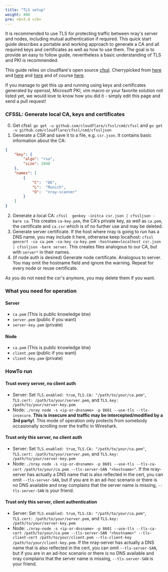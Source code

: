 ```yaml
---
title: "TLS setup"
weight: 400
pre: <b>3.4 </b>
---
```


It is recommended to use TLS for protecting traffic between nray's server and nodes, including mutual authentication if required.
This quick start guide describes a portable and working approach to generate a CA and all required keys and certificates as well as how to use them.
The goal is to provide an easy to follow guide, nevertheless a basic understanding of TLS and PKI is recommended.

This guide relies on cloudflare's open source [cfssl](https://cfssl.org/).
Cherrypicked from [here](https://gist.github.com/denji/12b3a568f092ab951456) and [here](https://kb.op5.com/pages/viewpage.action?pageId=19073746) and [here](https://github.com/jcbsmpsn/golang-https-example) and of course [here](https://github.com/cloudflare/cfssl).

If you manage to get this up and running using keys and certificates generated by openssl, Microsoft PKI, vim macro or your favorite solution not listed yet, we would love to know how you did it - simply edit this page and send a pull request!

### CFSSL: Generate local CA, keys and certificates 

0. Get cfssl: `go get -u github.com/cloudflare/cfssl/cmd/cfssl` and `go get -u github.com/cloudflare/cfssl/cmd/cfssljson`
1. Generate a CSR and save it to a file, e.g. `csr.json`. It contains basic information about the CA: 

~~~JSON
{
    "key": {
        "algo": "rsa",
        "size": 2048
    },
    "names": [
        {
            "C":  "DE",
            "L":  "Munich",
            "O":  "nray-scanner"
        }
    ]
}
~~~

2. Generate a local CA: `cfssl  genkey -initca csr.json | cfssljson -bare ca`. This creates `ca-key.pem`, the CA's private key, as well as `ca.pem`, the certificate and `ca.csr` which is of no further use and may be deleted.
3. Generate server certificate. If the host where nray is going to run has a DNS name, you may include it here, otherwise keep localhost: `cfssl gencert -ca ca.pem -ca-key ca-key.pem -hostname=localhost csr.json | cfssljson -bare server`. This creates files analogous to our CA, but with `server*` in their names.
4. (if node auth is desired) Generate node certificate. Analogous to server. You may omit the hostname field and ignore the warning. Repeat for every node or reuse certificate.

As you do not need the csr's anymore, you may delete them if you want.

### What you need for operation

#### Server

- `ca.pem` (This is public knowledge btw)
- `server.pem` (public if you want)
- `server-key.pem` (private)

#### Node

- `ca.pem` (This is public knowledge btw)
- `client.pem` (public if you want)
- `client-key.pem` (private)

### HowTo run

#### Trust every server, no client auth

- Server: Set `TLS.enabled: true`, `TLS.CA: "/path/to/your/ca.pem"`, `TLS.cert: /path/to/your/server.pem`, and `TLS.key: /path/to/your/server-key.pem`
- Node: `./nray node -s <ip-or-dnsname> -p 8601 --use-tls --tls-insecure`. **This is insecure and traffic may be intercepted/modified by a 3rd party!**. This mode of operation only protects from somebody occasionally scrolling over the traffic in Wireshark.

#### Trust only this server, no client auth

- Server: Set `TLS.enabled: true`, `TLS.CA: "/path/to/your/ca.pem"`, `TLS.cert: /path/to/your/server.pem`, and `TLS.key: /path/to/your/server-key.pem`
- Node: `./nray node -s <ip-or-dnsname> -p 8601 --use-tls --tls-ca-cert /path/to/your/ca.pem --tls-server-SAN "<hostname>"`. If the nray-server has actually a DNS name that is also reflected in the cert, you can omit `--tls-server-SAN`, but if you are in an ad-hoc scenario or there is no DNS available and nray complains that the server name is missing, `--tls-server-SAN` is your friend.

#### Trust only this server, client authentication

- Server: Set `TLS.enabled: true`, `TLS.CA: "/path/to/your/ca.pem"`, `TLS.cert: /path/to/your/server.pem`, and `TLS.key: /path/to/your/server-key.pem`
- Node: `./nray-node -s <ip-or-dnsname> -p 8601 --use-tls --tls-ca-cert /path/to/your/ca.pem --tls-server-SAN "<hostname>" --tls-client-cert /path/to/your/client.pem --tls-client-key /path/to/your/client-key.pem`. If the nray-server has actually a DNS name that is also reflected in the cert, you can omit `--tls-server-SAN`, but if you are in an ad-hoc scenario or there is no DNS available and nray complains that the server name is missing, `--tls-server-SAN` is your friend.